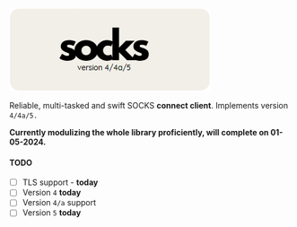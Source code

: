 ![1714045920235](image/README/1714045920235.png)

Reliable, multi-tasked and swift SOCKS **connect client**. Implements version ``4/4a/5.``

**Currently modulizing the whole library proficiently, will complete on 01-05-2024.**

#### TODO

* [ ] TLS support - **today**
* [ ] Version ``4``  **today**
* [ ] Version ``4/a`` support
* [ ] Version ``5``  **today**
